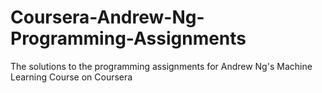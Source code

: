 # Coursera-Andrew-Ng-Programming-Assignments
The solutions to the programming assignments for Andrew Ng's Machine Learning Course on Coursera
